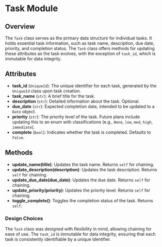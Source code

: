 # Task Module

## Overview
The `Task` class serves as the primary data structure for individual tasks. It holds essential task information, such as task name, description, due date, priority, and completion status. The `Task` class offers methods for updating these attributes as the task evolves, with the exception of `task_id`, which is immutable for data integrity.

## Attributes
- **task_id** (`UniqueId`): The unique identifier for each task, generated by the `UniqueId` class upon task creation.
- **task_name** (`str`): A brief title for the task.
- **description** (`str`): Detailed information about the task. Optional.
- **due_date** (`str`): Expected completion date, intended to be updated to a `Date` object.
- **priority** (`str`): The priority level of the task. Future plans include updating this to an enum with classifications (e.g., `None`, `low`, `med`, `high`, `immediate`).
- **complete** (`bool`): Indicates whether the task is completed. Defaults to `False`.

## Methods
- **update_name(title)**: Updates the task name. Returns `self` for chaining.
- **update_description(description)**: Updates the task description. Returns `self` for chaining.
- **update_due_date(due_date)**: Updates the due date. Returns `self` for chaining.
- **update_priority(priority)**: Updates the priority level. Returns `self` for chaining.
- **toggle_complete()**: Toggles the completion status of the task. Returns `self`.

### Design Choices
The `Task` class was designed with flexibility in mind, allowing chaining for ease of use. The `task_id` is immutable for data integrity, ensuring that each task is consistently identifiable by a unique identifier.
